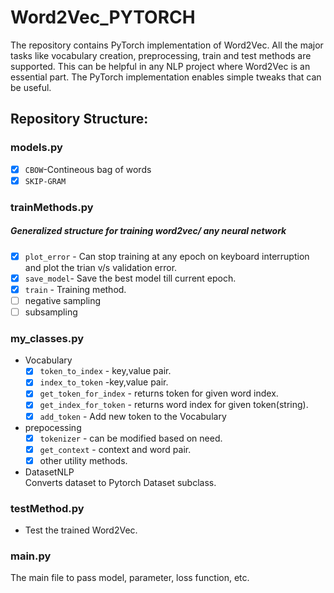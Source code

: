 
# Word2Vec_PYTORCH

The repository contains PyTorch implementation of Word2Vec. All the major tasks like vocabulary creation, preprocessing, 
train and test methods are supported. This can be helpful in any NLP project where Word2Vec is an essential part. 
The PyTorch implementation enables simple tweaks that can be useful. 

## **Repository Structure:** 

### models.py
- [x] ```CBOW```-Contineous bag of words
- [x] ```SKIP-GRAM```

### trainMethods.py
 ##### Generalized structure for training word2vec/ any neural network
- [x] ```plot_error``` - Can stop training at any epoch on keyboard interruption and plot the trian v/s validation error.
- [x] ```save_model```- Save the best model till current epoch.
- [x] ```train``` - Training method.
- [ ] negative sampling
- [ ] subsampling

### my_classes.py
-  Vocabulary <br />
   - [x] ```token_to_index``` - key,value pair.
   - [x] ```index_to_token``` -key,value pair.
   - [x] ```get_token_for_index``` - returns token for given word index.
   - [x] ```get_index_for_token```  - returns word index for given token(string).
   - [x] ```add_token``` - Add new token to the Vocabulary
   
- prepocessing <br />
   - [x] ```tokenizer``` - can be modified based on need.
   - [x] ```get_context``` - context and word pair.
   - [x] other utility methods.
   
- DatasetNLP <br />
   Converts dataset to Pytorch Dataset subclass.
   
### testMethod.py
  - Test the trained Word2Vec.
  
### main.py <br />
The main file to pass model, parameter, loss function, etc.
